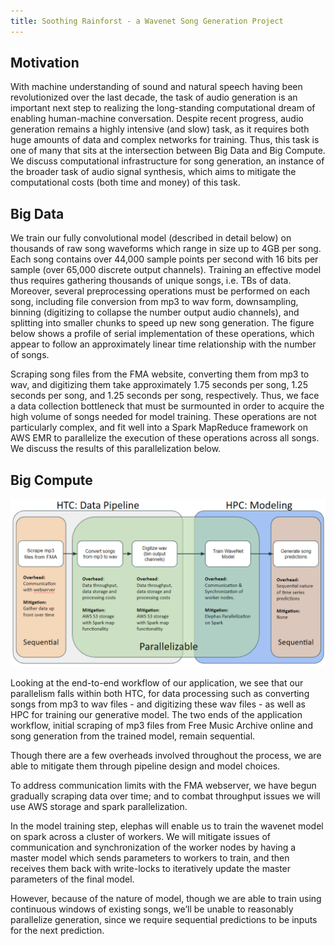 ```yaml
---
title: Soothing Rainforst - a Wavenet Song Generation Project
---
```


## Motivation

With machine understanding of sound and natural speech having been revolutionized over the last decade, the task of audio generation is an important next step to realizing the long-standing computational dream of enabling human-machine conversation. Despite recent progress, audio generation remains a highly intensive (and slow) task, as it requires both huge amounts of data and complex networks for training. Thus, this task is one of many that sits at the intersection between Big Data and Big Compute. We discuss computational infrastructure for song generation, an instance of the broader task of audio signal synthesis, which aims to mitigate the computational costs (both time and money) of this task.

## Big Data

We train our fully convolutional model (described in detail below) on thousands of raw song waveforms which range in size up to 4GB per song. Each song contains over 44,000 sample points per second with 16 bits per sample (over 65,000 discrete output channels). Training an effective model thus requires gathering thousands of unique songs, i.e. TBs of data. Moreover, several preprocessing operations must be performed on each song, including file conversion from mp3 to wav form, downsampling, binning (digitizing to collapse the number output audio channels), and splitting into smaller chunks to speed up new song generation. The figure below shows a profile of serial implementation of these operations, which appear to follow an approximately linear time relationship with the number of songs.

Scraping song files from the FMA website, converting them from mp3 to wav, and digitizing them take approximately 1.75 seconds per song, 1.25 seconds per song, and 1.25 seconds per song, respectively. Thus, we face a data collection bottleneck that must be surmounted in order to acquire the high volume of songs needed for model training. These operations are not particularly complex, and fit well into a Spark MapReduce framework on AWS EMR to parallelize the execution of these operations across all songs. We discuss the results of this parallelization below.


## Big Compute


![pipeline](imgs/pipeline.PNG)

Looking at the end-to-end workflow of our application, we see that our parallelism falls within both HTC, for data processing such as converting songs from mp3 to wav files - and digitizing these wav files - as well as HPC for training our generative model. The two ends of the application workflow, initial scraping of mp3 files from Free Music Archive online and song generation from the trained model, remain sequential.
 
Though there are a few overheads involved throughout the process, we are able to mitigate them through pipeline design and model choices. 

To address communication limits with the FMA webserver, we have begun gradually scraping data over time; and to combat throughput issues we will use AWS storage and spark parallelization.

In the model training step, elephas will enable us to train the wavenet model on spark across a cluster of workers. We will mitigate issues of communication and synchronization of the worker nodes by having a master model which sends parameters to workers to train, and then receives them back with write-locks to iteratively update the master parameters of the final model.

However, because of the nature of model, though we are able to train using continuous windows of existing songs, we’ll be unable to reasonably parallelize generation, since we require sequential predictions to be inputs for the next prediction.








